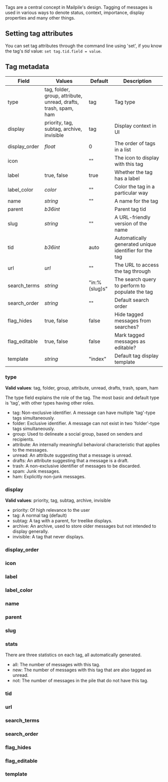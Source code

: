 Tags are a central concept in Mailpile's design. Tagging of messages is used in various ways to denote status, context, importance, display properties and many other things.

## Setting tag attributes
You can set tag attributes through the command line using 'set', if you know the tag's _tid_ value: `set tag.tid.field = value`.

## Tag metadata

| Field         | Values           | Default | Description                                               |
| ------------- | ---------------- | ------- | --------------------------------------------------------- |
| type          | tag, folder, group, attribute, unread, drafts, trash, spam, ham | tag | Tag type       |
| display       | priority, tag, subtag, archive, invisible  | tag     | Display context in UI           |
| display_order | _float_          | 0       | The order of tags in a list                               |
| icon          |                  | ""      | The icon to display with this tag                         |
| label         | true, false      | true    | Whether the tag has a label                               |
| label_color   | _color_          | ""      | Color the tag in a particular way                         |
| name          | _string_         | ""      | A name for the tag                                        |
| parent        | _b36int_         |         | Parent tag tid                                            |
| slug          | _string_         | ""      | A URL-friendly version of the name                        |
| tid           | _b36int_         | auto    | Automatically generated unique identifier for the tag     |
| url           | _url_            | ""      | The URL to access the tag through                         |
| search_terms  | _string_         | "in:%(slug)s" | The search query to perform to populate the tag            |
| search_order  | _string_         | ""      | Default search order                                      |
| flag_hides    | true, false      | false   | Hide tagged messages from searches?                       |
| flag_editable | true, false      | false   | Mark tagged messages as editable?                         |
| template      | _string_         | "index" | Default tag display template                              |


### type
**Valid values**: tag, folder, group, attribute, unread, drafts, trash, spam, ham

The type field explains the role of the tag. The most basic and default type is 'tag', with other types having other roles.

* tag: Non-exclusive identifier. A message can have multiple 'tag'-type tags simultaneously.
* folder: Exclusive identifier. A message can not exist in two 'folder'-type tags simultaneously.
* group: Used to delineate a social group, based on senders and recipients.
* attribute: An internally meaningful behavioral characteristic that applies to the messages.
* unread: An attribute suggesting that a message is unread.
* drafts: An attribute suggesting that a message is a draft.
* trash: A non-exclusive identifier of messages to be discarded.
* spam: Junk messages.
* ham: Explicitly non-junk messages.

### display
**Valid values**: priority, tag, subtag, archive, invisible

* priority: Of high relevance to the user
* tag: A normal tag (default)
* subtag: A tag with a parent, for treelike displays.
* archive: An archive, used to store older messages but not intended to display generally.
* invisible: A tag that never displays.

### display_order
### icon
### label
### label_color
### name
### parent
### slug
### stats
There are three statistics on each tag, all automatically generated.

* all: The number of messages with this tag.
* new: The number of messages with this tag that are also tagged as unread.
* not: The number of messages in the pile that do not have this tag.

### tid
### url
### search_terms
### search_order
### flag_hides
### flag_editable
### template
